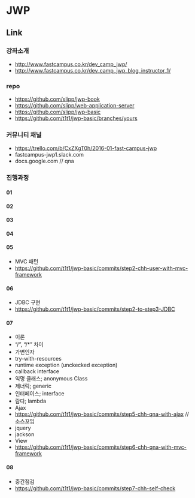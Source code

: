 # JWP

## Link

### 강좌소개
- http://www.fastcampus.co.kr/dev_camp_jwp/
- http://www.fastcampus.co.kr/dev_camp_jwp_blog_instructor_1/

### repo
- https://github.com/slipp/jwp-book
- https://github.com/slipp/web-application-server
- https://github.com/slipp/jwp-basic
- https://github.com/t1t1/jwp-basic/branches/yours

### 커뮤니티 채널
- https://trello.com/b/CxZXgT0h/2016-01-fast-campus-jwp
- fastcampus-jwp1.slack.com
- docs.google.com // qna

### 진행과정

#### 01

#### 02

#### 03

#### 04

#### 05
- MVC 패턴
- https://github.com/t1t1/jwp-basic/commits/step2-chh-user-with-mvc-framework

#### 06
- JDBC 구현
- https://github.com/t1t1/jwp-basic/commits/step2-to-step3-JDBC

#### 07
- 이론
- “/”, “/*” 차이
- 가변인자
- try-with-resources
- runtime exception (unckecked exception)
- callback interface
- 익명 클래스; anonymous Class
- 제너릭; generic
- 인터페이스; interface
- 람다; lambda
- Ajax
- https://github.com/t1t1/jwp-basic/commits/step5-chh-qna-with-ajax // 소스꼬임
- jquery
- jackson
- View
- https://github.com/t1t1/jwp-basic/commits/step6-chh-qna-with-mvc-framework

#### 08
- 중간점검
- https://github.com/t1t1/jwp-basic/commits/step7-chh-self-check
